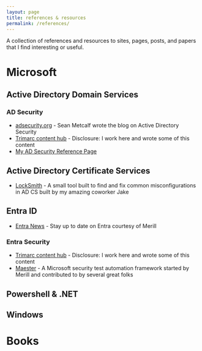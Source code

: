 ```yaml
---
layout: page
title: references & resources
permalink: /references/
---
```

A collection of references and resources to sites, pages, posts, and papers that I find interesting or useful.

# Microsoft

## Active Directory Domain Services

### AD Security
- [adsecurity.org](adsecurity.org) - Sean Metcalf wrote the blog on Active Directory Security
- [Trimarc content hub](https://www.hub.trimarcsecurity.com/) - Disclosure: I work here and wrote some of this content
- [My AD Security Reference Page](https://github.com/JimSycurity/References/blob/main/ActiveDirectory/ADSecurityGeneral.md)

## Active Directory Certificate Services
- [LockSmith](https://github.com/TrimarcJake/Locksmith) - A small tool built to find and fix common misconfigurations in AD CS built by my amazing coworker Jake

## Entra ID
- [Entra News](https://entra.news/) - Stay up to date on Entra courtesy of Merill

### Entra Security
- [Trimarc content hub](https://www.hub.trimarcsecurity.com/) - Disclosure: I work here and wrote some of this content
- [Maester](https://maester.dev/) - A Microsoft security test automation framework started by Merill and contributed to by several great folks

## Powershell & .NET

## Windows

# Books






